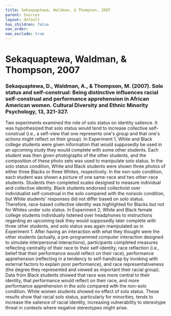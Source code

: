 ```yaml
---
title: Sekaquaptewa, Waldman, & Thompson, 2007
parent: Sources
layout: default
has_children: false
nav_order: 
nav_exclude: true
---
```


# Sekaquaptewa, Waldman, & Thompson, 2007

### Sekaquaptewa, D., Waldman, A., & Thompson, M. (2007). Solo status and self-construal: Being distinctive influences racial self-construal and performance apprehension in African American women. Cultural Diversity and Ethnic Minority Psychology, 13, 321-327.

Two experiments examined the role of solo status on identity salience. It was hypothesized that solo status would tend to increase collective self-construal (i.e., a self-view that one represents one's group and that one's actions might reflect on their group). In Experiment 1, White and Black college students were given information that would supposedly be used in an upcoming study they would complete with some other students. Each student was then given photographs of the other students, and the composition of these photo sets was used to manipulate solo status. In the solo status condition, White and Black students were shown three photos of either three Blacks or three Whites, respectively. In the non-solo condition, each student was shown a picture of one same-race and two other-race students. Students then completed scales designed to measure individual and collective identity. Black students endorsed collectivist over individualist self-construal in the solo compared with the nonsolo condition, but White students' responses did not differ based on solo status. Therefore, race-based collective identity was highlighted for Blacks but not for Whites under solo status. In Experiment 2, White and Black female college students individually listened over headphones to instructions regarding an upcoming task they would supposedly later complete with three other students, and solo status was again manipulated as in Experiment 1. After having an interaction with what they thought were the other students (actually, a pre-programmed computer interaction designed to simulate interpersonal interactions), participants completed measures reflecting centrality of their race to their self-identity, race reflection (i.e., belief that their performance would reflect on their race), performance apprehension (reflecting in a tendency to self-handicap by invoking with external factors to explain poor performance), and race representativeness (the degree they represented and viewed as important their racial group). Data from Black students showed that race was more central to their identity, that performance would reflect on their race, and more performance apprehension in the solo compared with the non-solo condition. White women students showed no effect of solo status. These results show that racial solo status, particularly for minorities, tends to increase the salience of racial identity, increasing vulnerability to stereotype threat in contexts where negative stereotypes might arise.
